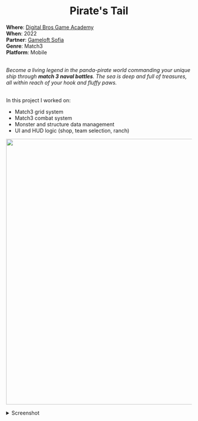 <h1 align="center"> Pirate's Tail </h1>
<b>Where</b>: <a href="https://dbgameacademy.it/?gclid=Cj0KCQjw8uOWBhDXARIsAOxKJ2GLU5Ea6NNwwBL4gu1LutBM2M50qc8DkTI3tR4O2n3y5AZv8C5EZOcaAhvtEALw_wcB"> Digital Bros Game Academy </a><br />
<b>When</b>: 2022 <br />
<b>Partner</b>: <a href="https://www.gameloft.com/gameloft-studios/sofia"> Gameloft Sofia </a><br />
<b>Genre</b>: Match3 <br />
<b>Platform</b>: Mobile <br /><br />

<i> Become a living legend in the panda-pirate world commanding your unique ship through ***match 3 naval battles***. The sea is deep and full of treasures, all within reach of your hook and fluffy paws. </i> <br /><br />

In this project I worked on:
<ul>
  <li> Match3 grid system </li>
  <li> Match3 combat system </li>
  <li> Monster and structure data management </li>
  <li> UI and HUD logic (shop, team selection, ranch) </li>
</ul>

<p align="center">
  <img src="https://github.com/samarancona/ProjectsImmages/blob/main/Pirate's%20Tail/03_Mobile_01_Pirate's%20Tail_ADV%20Image.png" alt="" width="720"/>
</p>

<details><summary>Screenshot</summary>
  <p align="center">  
    <img src="https://github.com/samarancona/ProjectsImmages/blob/main/Pirate's%20Tail/154039944-421adece-fbb3-4db0-be1c-477bf70110dc.png" alt="" width="400"/> 
    <img src="https://github.com/samarancona/ProjectsImmages/blob/main/Pirate's%20Tail/154041153-ff3a4fd4-6c1a-4bf6-bd07-12f7d358c81f.png" alt="" width="400"/>  
  </p>
</details>
